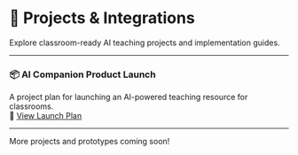 # 🧪 Projects & Integrations

Explore classroom-ready AI teaching projects and implementation guides.

---

### 📦 AI Companion Product Launch

A project plan for launching an AI-powered teaching resource for classrooms.  
🔗 [View Launch Plan](ai-companion-launch-plan.md)

---

More projects and prototypes coming soon!
